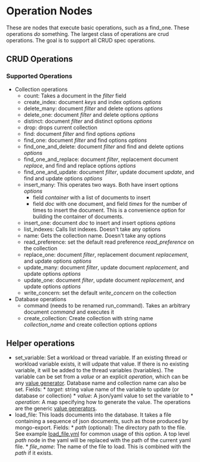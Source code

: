 Operation Nodes
===============

These are nodes that execute basic operations, such as a
find_one. These operations *do* something. The largest class of
operations are crud operations. The goal is to support all CRUD spec
operations.

CRUD Operations
---------------

### Supported Operations

* Collection operations
  * count: Takes a document in the _filter_ field
  * create\_index: document _keys_ and index options _options_
  * delete\_many: document _filter_ and delete options _options_
  * delete\_one: document _filter_ and delete options _options_
  * distinct: document _filter_ and distinct options _options_
  * drop: drops current collection
  * find: document _filter_ and find options _options_
  * find\_one: document _filter_ and find options _options_
  * find\_one\_and\_delete: document _filter_ and find and delete options _options_
  * find\_one\_and\_replace: document _filter_, replacement document
    _replace_,  and find and replace options _options_
  * find\_one\_and\_update: document _filter_, update document
    _update_,  and find and update options _options_
  * insert\_many: This operates two ways. Both have insert options _options_
    * field _container_ with a list of documents to insert
    * field _doc_ with one document, and field _times_ for the number
      of times to insert the document. This is a convenience option
      for building the container of documents.
  * insert\_one: document _doc_ to insert and insert options _options_
  * list\_indexes: Calls list indexes. Doesn't take any options
  * name: Gets the collection name. Doesn't take any options
  * read\_preference: set the default read preference
    _read\_preference_ on the collection
  * replace\_one: document _filter_, replacement document
    _replacement_,  and update options _options_
  * update\_many: document _filter_, update document
    _replacement_,  and update options _options_
  * update\_one: document _filter_, update document
    _replacement_,  and update options _options_
  * write\_concern: set the default _write\_concern_ on the collection
* Database operations
  * command (needs to be renamed run\_command). Takes an arbitrary document _command_ and executes it
  * create\_collection: Create collection with string name
    _collection\_name_ and create collection options _options_

Helper operations
-----------------

* set\_variable: Set a workload or thread variable. If an existing
  thread or workload variable exists, it will udpate that value. If
  there is no existing variable, it will be added to the thread
  variables (tvariables). The variable can be set from a _value_ or an
  explicit _operation_, which can be any
  [value generator](Values.md). Database name and collection name can
  also be set.  Fields:
      * _target_: string value name of the variable to update (or
        database or collection)
      * _value_: A json/yaml value to set the variable to
      * _operation_: A map specifying how to generate the
        value. The operations are the generic [value generators](Values.md).
* load\_file: This loads documents into the database. It takes a file
  containing a sequence of json documents, such as those produced by
  mongo-export.
  Fields:
      * _path_ (optional): The directory path to the file. See example
        [load\_file.yml](examples/load_file.yml) for common usage of
        this option. A top level _path_ node in the yaml will be
        replaced with the path of the current yaml file.
      * _file\_name_: The name of the file to load. This is combined
        with the _path_ if it exists.
